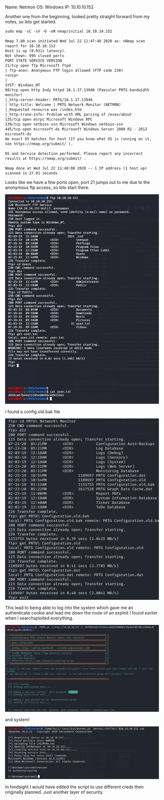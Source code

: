 Name: Netmon
OS:   Windows
IP:   10.10.10.152

Another one from the beginning, looked pretty straight forward from my notes, so lets get started.

    sudo map -sC -sV -O -oN nmap/initial 10.10.10.152

    Nmap 7.80 scan initiated Wed Jul 22 11:47:40 2020 as: nNmap scan report for 10.10.10.152
    Host is up (0.031s latency).
    Not shown: 995 closed ports
    PORT STATE SERVICE VERSION
    21/tcp open ftp Microsoft ftpd
    | ftp-anon: Anonymous FTP login allowed (FTP code 230)
    <snip>
    |
    SYST: Windows_NT
    80/tcp open http Indy httpd 18.1.37.13946 (Paessler PRTG bandwidth monitor)
    |_http-server-header: PRTG/18.1.37.13946
    | http-title: Welcome | PRTG Network Monitor (NETMON)
    |_Requested resource was /index.htm
    |_http-trane-info: Problem with XML parsing of /evox/about
    135/tcp open msrpc Microsoft Windows RPC
    139/tcp open netbios-ssn Microsoft Windows netbios-ssn
    445/tcp open microsoft-ds Microsoft Windows Server 2008 R2 - 2012 microsoft-ds
    No exact OS matches for host (If you know what OS is running on it, see https://nmap.org/submit/ ).
    
    OS and Service detection performed. Please report any incorrect results at https://nmap.org/submit/ .

    Nmap done at Wed Jul 22 11:48:08 2020 -- 1 IP address (1 host up) scanned in 27.91 seconds
    
 Looks like we have a few ports open, port 21 jumps out to me due to the anonymous ftp access, so lets start there.
 
![](./4447df8ff774ce83fe903dbd2a432cae.png)

I found a config.old.bak file

![](./c936d86a30b510248da8c04bfd5957cf.png)

This lead to being able to log into the system which gave me an authenticate cookie and lead me down the route of an exploit I found earlier when I searchsploited everything.

![](./5203f1840806494ab6090871007d0d35.png)

and system!

![](./71cbba9f68a364ac400ff52653ce32fa.png)

In hindsight I would have edited the script to use different creds then originally planned.  Just another layer of security.
